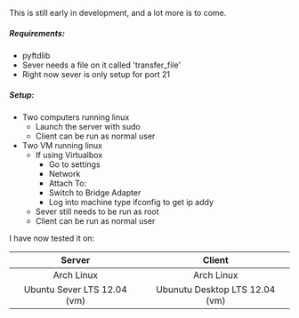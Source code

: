 This is still early in development, and a lot more is to come.  

##### Requirements:
* pyftdlib
* Sever needs a file on it called 'transfer_file'
* Right now sever is only setup for port 21
 
##### Setup:
* Two computers running linux
    * Launch the server with sudo 
    * Client can be run as normal user
* Two VM running linux  
    * If using Virtualbox
        * Go to settings
        * Network
        * Attach To: 
        * Switch to Bridge Adapter
        * Log into machine type ifconfig to get ip addy
    * Sever still needs to be run as root
    * Client can be run as normal user

I have now tested it on:

| Server                        | Client                         |
| :---------------------------: | :----------------------------: |
| Arch Linux                    | Arch Linux                     |
| Ubuntu Sever LTS 12.04  (vm)  | Ubunutu Desktop LTS 12.04 (vm) |


